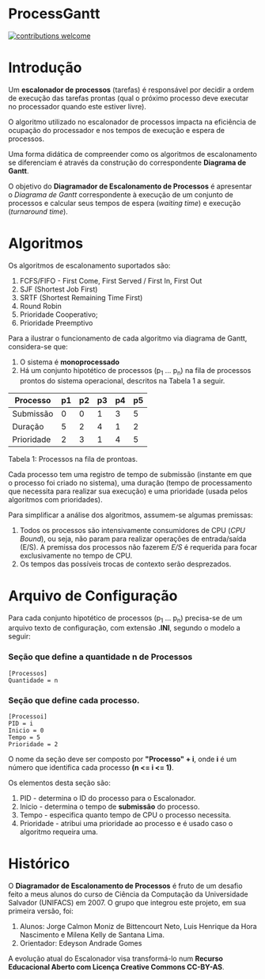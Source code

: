 # ProcessGantt 

[![contributions welcome](https://img.shields.io/static/v1.svg?label=Contributions&message=Welcome&color=0059b3&style=flat-square)](https://github.com/TheAlgorithms/C/blob/master/CONTRIBUTING.md)

# Introdução

Um **escalonador de processos** (tarefas) é responsável por decidir a ordem de execução das tarefas prontas (qual o próximo processo deve executar no processador quando este estiver livre).

O algoritmo utilizado no escalonador de processos impacta na eficiência de ocupação do processador e nos tempos de execução e espera de processos.

Uma forma didática de compreender como os algoritmos de escalonamento se diferenciam é através da construção do correspondente **Diagrama de Gantt**.

O objetivo do **Diagramador de Escalonamento de Processos** é apresentar o *Diagrama de Gantt* correspondente à execução de um conjunto de processos e calcular seus tempos de espera (*waiting time*) e execução (*turnaround time*).

# Algoritmos

Os algoritmos de escalonamento suportados são: 
1. FCFS/FIFO - First Come, First Served / First In, First Out
2. SJF (Shortest Job First)
3. SRTF (Shortest Remaining Time First)
4. Round Robin
5. Prioridade Cooperativo;
6. Prioridade Preemptivo

Para a ilustrar o funcionamento de cada algoritmo via diagrama de Gantt, considera-se que:
1. O sistema é **monoprocessado**
2. Há um conjunto hipotético de processos (p<sub>1</sub> ... p<sub>n</sub>) na fila de processos prontos do sistema operacional, descritos na Tabela 1 a seguir.

|Processo   | p1 | p2 | p3 | p4 | p5 |
|-----------|----|----|----|----|----|
|Submissão  | 0  | 0  | 1  | 3  | 5  |
|Duração    | 5  | 2  | 4  | 1  | 2  |
|Prioridade | 2  | 3  | 1  | 4  | 5  |

Tabela 1: Processos na fila de prontoas.

Cada processo tem uma registro de tempo de submissão (instante em que o processo foi criado no sistema), uma duração
(tempo de processamento que necessita para realizar sua execução) e uma prioridade (usada pelos algoritmos com prioridades).

Para simplificar a análise dos algoritmos, assumem-se algumas premissas:
1. Todos os processos são intensivamente consumidores de CPU (*CPU Bound*), ou seja, não param para realizar operações de entrada/saída (E/S). A premissa dos processos não fazerem *E/S* é requerida para focar exclusivamente no tempo de CPU.
2. Os tempos das possíveis trocas de contexto serão desprezados.

# Arquivo de Configuração

Para cada conjunto hipotético de processos (p<sub>1</sub> ... p<sub>n</sub>) precisa-se de um arquivo texto de configuração, com extensão **.INI**, segundo o modelo a seguir:

### Seção que define a quantidade n de Processos 
    [Processos]
    Quantidade = n

### Seção que define cada processo. 
    [Processoi] 
    PID = i         
    Inicio = 0 
    Tempo = 5      
    Prioridade = 2  

O nome da seção deve ser composto por **"Processo" + i**, onde **i** é um número que identifica cada processo **(n <= i <= 1)**.

Os elementos desta seção são:
1. PID - determina o ID do processo para o Escalonador.
2. Inicio - determina o tempo de **submissão** do processo.
3. Tempo - especifica quanto tempo de CPU o processo necessita.
4. Prioridade - atribui uma prioridade ao processo e é usado caso o algoritmo requeira uma.





# Histórico

O **Diagramador de Escalonamento de Processos** é fruto de um desafio feito a meus alunos do curso de Ciência da Computação da Universidade Salvador (UNIFACS) em 2007. 
O grupo que integrou este projeto, em sua primeira versão, foi: 
1. Alunos: Jorge Calmon Moniz de Bittencourt Neto, Luis Henrique da Hora Nascimento e Milena Kelly de Santana Lima.
2. Orientador: Edeyson Andrade Gomes

A evolução atual do Escalonador visa transformá-lo num **Recurso Educacional Aberto com Licença Creative Commons CC-BY-AS**.

